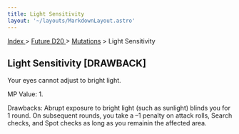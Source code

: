 ```yaml
---
title: Light Sensitivity
layout: '~/layouts/MarkdownLayout.astro'
---
```


[ Index ](/) > [ Future D20 ](/future.d20.srd) > [Mutations](/future.d20.srd/mutations) > Light Sensitivity

## Light Sensitivity [DRAWBACK]

Your eyes cannot adjust to bright light.

MP Value: 1.

Drawbacks: Abrupt exposure to bright light (such as sunlight) blinds you for 1
round. On subsequent rounds, you take a –1 penalty on attack rolls, Search
checks, and Spot checks as long as you remainin the affected area.


